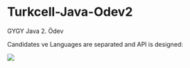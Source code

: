 # Turkcell-Java-Odev2

GYGY Java 2. Ödev

Candidates ve Languages are separated and API is designed:

![](https://i.imgur.com/NZbTXnd.png)
